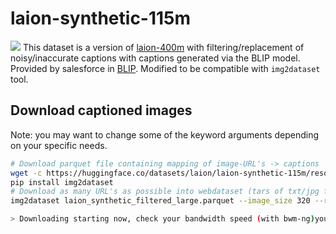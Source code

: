 # laion-synthetic-115m

![](https://huggingface.co/datasets/laion/laion-synthetic-115m/resolve/main/figure_6.png)
This dataset is a version of [laion-400m](https://laion.ai/laion-400-open-dataset/) with filtering/replacement of noisy/inaccurate captions with captions generated via the BLIP model. Provided by salesforce in [BLIP](https://github.com/salesforce/BLIP). Modified to be compatible with `img2dataset` tool.

## Download captioned images

Note: you may want to change some of the keyword arguments depending on your specific needs.

```sh
# Download parquet file containing mapping of image-URL's -> captions
wget -c https://huggingface.co/datasets/laion/laion-synthetic-115m/resolve/main/laion_synthetic_filtered_large.parquet
pip install img2dataset
# Download as many URL's as possible into webdataset (tars of txt/jpg files). Can also specify `files` instead.
img2dataset laion_synthetic_filtered_large.parquet --image_size 320 --resize_mode 'keep_ratio' --caption_col 'caption'--input_format parquet --output_format webdataset

> Downloading starting now, check your bandwidth speed (with bwm-ng)your cpu (with htop), and your disk usage (with iotop)!
```